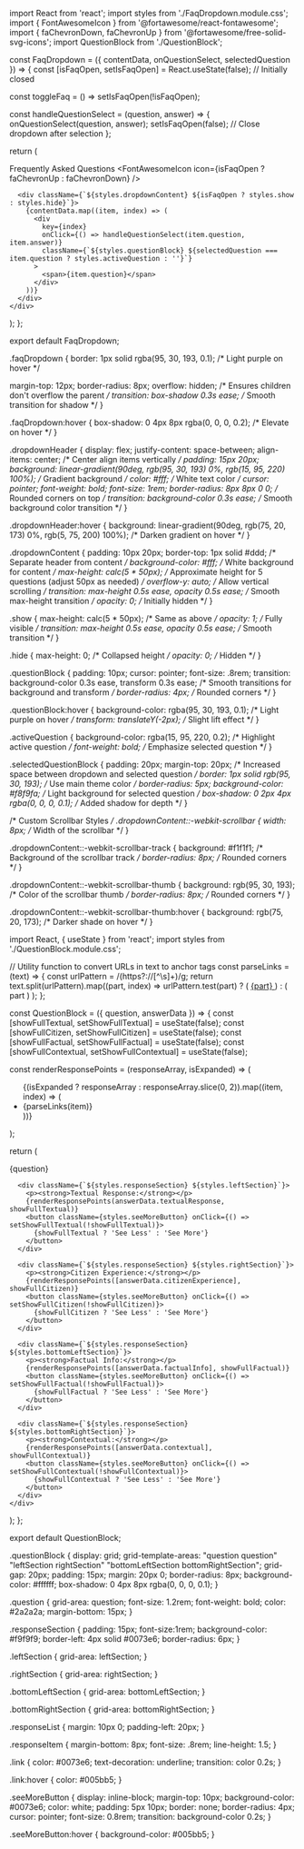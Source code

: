 import React from 'react';
import styles from './FaqDropdown.module.css';
import { FontAwesomeIcon } from '@fortawesome/react-fontawesome';
import { faChevronDown, faChevronUp } from '@fortawesome/free-solid-svg-icons';
import QuestionBlock from './QuestionBlock';

const FaqDropdown = ({ contentData, onQuestionSelect, selectedQuestion }) => {
  const [isFaqOpen, setIsFaqOpen] = React.useState(false); // Initially closed

  const toggleFaq = () => setIsFaqOpen(!isFaqOpen);

  const handleQuestionSelect = (question, answer) => {
    onQuestionSelect(question, answer);
    setIsFaqOpen(false); // Close dropdown after selection
  };

  return (
    <div className={styles.faqDropdown}>
      <div className={styles.dropdownHeader} onClick={toggleFaq}>
        <span>Frequently Asked Questions</span>
        <FontAwesomeIcon icon={isFaqOpen ? faChevronUp : faChevronDown} />
      </div>
      
      <div className={`${styles.dropdownContent} ${isFaqOpen ? styles.show : styles.hide}`}>
        {contentData.map((item, index) => (
          <div 
            key={index} 
            onClick={() => handleQuestionSelect(item.question, item.answer)} 
            className={`${styles.questionBlock} ${selectedQuestion === item.question ? styles.activeQuestion : ''}`}
          >
            <span>{item.question}</span>
          </div>
        ))}
      </div>
    </div>
  );
};

export default FaqDropdown;


.faqDropdown {
  border: 1px solid rgba(95, 30, 193, 0.1); /* Light purple on hover */

  margin-top: 12px;
  border-radius: 8px;
  overflow: hidden; /* Ensures children don't overflow the parent */
  transition: box-shadow 0.3s ease; /* Smooth transition for shadow */
}

.faqDropdown:hover {
  box-shadow: 0 4px 8px rgba(0, 0, 0, 0.2); /* Elevate on hover */
}

.dropdownHeader {
  display: flex;
  justify-content: space-between;
  align-items: center; /* Center align items vertically */
  padding: 15px 20px;
  background: linear-gradient(90deg, rgb(95, 30, 193) 0%, rgb(15, 95, 220) 100%); /* Gradient background */
  color: #fff; /* White text color */
  cursor: pointer;
  font-weight: bold;
  font-size: 1rem;
  border-radius: 8px 8px 0 0; /* Rounded corners on top */
  transition: background-color 0.3s ease; /* Smooth background color transition */
}

.dropdownHeader:hover {
  background: linear-gradient(90deg, rgb(75, 20, 173) 0%, rgb(5, 75, 200) 100%); /* Darken gradient on hover */
}

.dropdownContent {
  padding: 10px 20px;
  border-top: 1px solid #ddd; /* Separate header from content */
  background-color: #fff; /* White background for content */
  max-height: calc(5 * 50px); /* Approximate height for 5 questions (adjust 50px as needed) */
  overflow-y: auto; /* Allow vertical scrolling */
  transition: max-height 0.5s ease, opacity 0.5s ease; /* Smooth max-height transition */
  opacity: 0; /* Initially hidden */
}

.show {
  max-height: calc(5 * 50px); /* Same as above */
  opacity: 1; /* Fully visible */
  transition: max-height 0.5s ease, opacity 0.5s ease; /* Smooth transition */
}

.hide {
  max-height: 0; /* Collapsed height */
  opacity: 0; /* Hidden */
}

.questionBlock {
  padding: 10px;
  cursor: pointer;
  font-size: .8rem;
  transition: background-color 0.3s ease, transform 0.3s ease; /* Smooth transitions for background and transform */
  border-radius: 4px; /* Rounded corners */
}

.questionBlock:hover {
  background-color: rgba(95, 30, 193, 0.1); /* Light purple on hover */
  transform: translateY(-2px); /* Slight lift effect */
}

.activeQuestion {
  background-color: rgba(15, 95, 220, 0.2); /* Highlight active question */
  font-weight: bold; /* Emphasize selected question */
}

.selectedQuestionBlock {
  padding: 20px;
  margin-top: 20px; /* Increased space between dropdown and selected question */
  border: 1px solid rgb(95, 30, 193); /* Use main theme color */
  border-radius: 5px;
  background-color: #f8f9fa; /* Light background for selected question */
  box-shadow: 0 2px 4px rgba(0, 0, 0, 0.1); /* Added shadow for depth */
}



/* Custom Scrollbar Styles */
.dropdownContent::-webkit-scrollbar {
  width: 8px; /* Width of the scrollbar */
}

.dropdownContent::-webkit-scrollbar-track {
  background: #f1f1f1; /* Background of the scrollbar track */
  border-radius: 8px; /* Rounded corners */
}

.dropdownContent::-webkit-scrollbar-thumb {
  background: rgb(95, 30, 193); /* Color of the scrollbar thumb */
  border-radius: 8px; /* Rounded corners */
}

.dropdownContent::-webkit-scrollbar-thumb:hover {
  background: rgb(75, 20, 173); /* Darker shade on hover */
}



import React, { useState } from 'react';
import styles from './QuestionBlock.module.css';

// Utility function to convert URLs in text to anchor tags
const parseLinks = (text) => {
  const urlPattern = /(https?:\/\/[^\s]+)/g;
  return text.split(urlPattern).map((part, index) =>
    urlPattern.test(part) ? (
      <a key={index} href={part} target="_blank" rel="noopener noreferrer" className={styles.link}>
        {part}
      </a>
    ) : (
      part
    )
  );
};

const QuestionBlock = ({ question, answerData }) => {
  const [showFullTextual, setShowFullTextual] = useState(false);
  const [showFullCitizen, setShowFullCitizen] = useState(false);
  const [showFullFactual, setShowFullFactual] = useState(false);
  const [showFullContextual, setShowFullContextual] = useState(false);

  const renderResponsePoints = (responseArray, isExpanded) => (
    <ul className={styles.responseList}>
      {(isExpanded ? responseArray : responseArray.slice(0, 2)).map((item, index) => (
        <li key={index} className={styles.responseItem}>
          {parseLinks(item)}
        </li>
      ))}
    </ul>
  );

  return (
    <div className={styles.questionBlock}>
      <div className={styles.question}>{question}</div>

      <div className={`${styles.responseSection} ${styles.leftSection}`}>
        <p><strong>Textual Response:</strong></p>
        {renderResponsePoints(answerData.textualResponse, showFullTextual)}
        <button className={styles.seeMoreButton} onClick={() => setShowFullTextual(!showFullTextual)}>
          {showFullTextual ? 'See Less' : 'See More'}
        </button>
      </div>

      <div className={`${styles.responseSection} ${styles.rightSection}`}>
        <p><strong>Citizen Experience:</strong></p>
        {renderResponsePoints([answerData.citizenExperience], showFullCitizen)}
        <button className={styles.seeMoreButton} onClick={() => setShowFullCitizen(!showFullCitizen)}>
          {showFullCitizen ? 'See Less' : 'See More'}
        </button>
      </div>

      <div className={`${styles.responseSection} ${styles.bottomLeftSection}`}>
        <p><strong>Factual Info:</strong></p>
        {renderResponsePoints([answerData.factualInfo], showFullFactual)}
        <button className={styles.seeMoreButton} onClick={() => setShowFullFactual(!showFullFactual)}>
          {showFullFactual ? 'See Less' : 'See More'}
        </button>
      </div>

      <div className={`${styles.responseSection} ${styles.bottomRightSection}`}>
        <p><strong>Contextual:</strong></p>
        {renderResponsePoints([answerData.contextual], showFullContextual)}
        <button className={styles.seeMoreButton} onClick={() => setShowFullContextual(!showFullContextual)}>
          {showFullContextual ? 'See Less' : 'See More'}
        </button>
      </div>
    </div>
  );
};

export default QuestionBlock;

.questionBlock {
  display: grid;
  grid-template-areas:
    "question question"
    "leftSection rightSection"
    "bottomLeftSection bottomRightSection";
  grid-gap: 20px;
  padding: 15px;
  margin: 20px 0;
  border-radius: 8px;
  background-color: #ffffff;
  box-shadow: 0 4px 8px rgba(0, 0, 0, 0.1);
}

.question {
  grid-area: question;
  font-size: 1.2rem;
  font-weight: bold;
  color: #2a2a2a;
  margin-bottom: 15px;
}

.responseSection {
  padding: 15px;
  font-size:1rem;
  background-color: #f9f9f9;
  border-left: 4px solid #0073e6;
  border-radius: 6px;
}

.leftSection {
  grid-area: leftSection;
}

.rightSection {
  grid-area: rightSection;
}

.bottomLeftSection {
  grid-area: bottomLeftSection;
}

.bottomRightSection {
  grid-area: bottomRightSection;
}

.responseList {
  margin: 10px 0;
  padding-left: 20px;
}

.responseItem {
  margin-bottom: 8px;
  font-size: .8rem;
  line-height: 1.5;
}

.link {
  color: #0073e6;
  text-decoration: underline;
  transition: color 0.2s;
}

.link:hover {
  color: #005bb5;
}

.seeMoreButton {
  display: inline-block;
  margin-top: 10px;
  background-color: #0073e6;
  color: white;
  padding: 5px 10px;
  border: none;
  border-radius: 4px;
  cursor: pointer;
  font-size: 0.8rem;
  transition: background-color 0.2s;
}

.seeMoreButton:hover {
  background-color: #005bb5;
}
